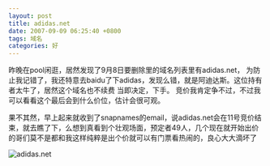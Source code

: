 ```yaml
---
layout: post
title: adidas.net
date: 2007-09-09 06:25:40 +0800
tags: 域名
categories: 好
---
```

昨晚在pool闲逛，居然发现了9月8日要删除里的域名列表里有adidas.net， 为防止我记错了，我还特意去baidu了下adidas，发现么错，就是阿迪达斯。这位持有者太牛了，居然这个域名也不续费 当即决定，下手。 竞价我肯定争不过，不过我可以看看这个最后会到什么价位，估计会很可观。

果不其然，早上起来就收到了snapnames的email，说adidas.net会在11号竞价结束，就去瞧了下，么想到真看到个壮观场面，预定者49人，几个现在就开始出价的哥们莫不是都和我这样纯粹是出个价就可以有门票看热闹的，良心大大滴坏了

![adidas.net](http://farm6.staticflickr.com/5527/9266191103_e2f7b48d75_o.gif)
